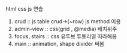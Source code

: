 html css js 연습

1. crud :: js table crud->(~row) js method 이용
2. admin-view :: css(grid , @media) 배치위주
3. focus, stairs :: css 유투브 튜토리얼 따라해봄
4. main :: animation, shape divider 써봄
